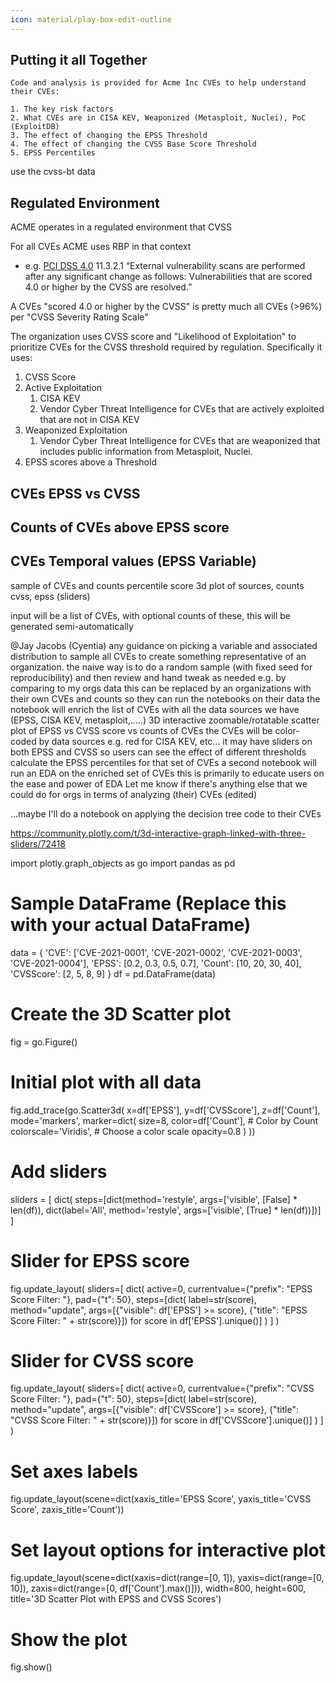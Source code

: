 ```yaml
---
icon: material/play-box-edit-outline 
---
```


## Putting it all Together

    Code and analysis is provided for Acme Inc CVEs to help understand their CVEs:

    1. The key risk factors
    2. What CVEs are in CISA KEV, Weaponized (Metasploit, Nuclei), PoC (ExploitDB)
    3. The effect of changing the EPSS Threshold
    4. The effect of changing the CVSS Base Score Threshold
    5. EPSS Percentiles


use the cvss-bt data

## Regulated Environment

ACME operates in a regulated environment that CVSS

For all CVEs ACME uses RBP in that context


-   e.g. <a
    href="https://docs-prv.pcisecuritystandards.org/PCI%20DSS/Standard/PCI-DSS-v4_0.pdf"
    rel="nofollow">PCI DSS 4.0</a> 11.3.2.1 “External vulnerability
    scans are performed after any significant change as follows:
    Vulnerabilities that are scored 4.0 or higher by the CVSS are
    resolved.”

A CVEs "scored 4.0 or higher by the CVSS" is pretty much all CVEs
(\>96%) per "CVSS Severity Rating Scale"



The organization uses CVSS score and "Likelihood of Exploitation" to
prioritize CVEs for the CVSS threshold required by regulation.
Specifically it uses:

1.  CVSS Score
2.  Active Exploitation
    1.  CISA KEV
    2.  Vendor Cyber Threat Intelligence for CVEs that are actively
        exploited that are not in CISA KEV
3.  Weaponized Exploitation
    1.  Vendor Cyber Threat Intelligence for CVEs that are weaponized
        that includes public information from Metasploit, Nuclei.
4.  EPSS scores above a Threshold

  


## CVEs EPSS vs CVSS

## Counts of CVEs above EPSS score

## CVEs Temporal values (EPSS Variable)




sample of CVEs and counts
percentile score
3d plot of sources, counts cvss, epss (sliders)


input will be a list of CVEs, with optional counts of these,
this will be generated semi-automatically
 
@Jay Jacobs (Cyentia)
 any guidance on picking a variable and associated distribution to sample all CVEs to create something representative of an organization.
the naive way is to do a random sample (with fixed seed for reproducibility) and then review and hand tweak as needed e.g. by comparing to my orgs data
this can be replaced by an organizations with their own CVEs and counts so they can run the notebooks on their data
the notebook will
enrich the list of CVEs with all the data sources we have (EPSS, CISA KEV, metasploit,.....)
3D interactive zoomable/rotatable scatter plot of EPSS vs CVSS score vs counts of CVEs
the CVEs will be color-coded by data sources  e.g. red for CISA KEV, etc...
it may have sliders on both EPSS and CVSS so users can see the effect of different thresholds
calculate the EPSS percentiles for that set of CVEs
a second notebook will run an EDA on the enriched set of CVEs
this is primarily to educate users on the ease and power of EDA
Let me know if there's anything else that we could do for orgs in terms of analyzing (their) CVEs (edited) 





...maybe I'll do a notebook on applying the decision tree code to their CVEs


https://community.plotly.com/t/3d-interactive-graph-linked-with-three-sliders/72418


import plotly.graph_objects as go
import pandas as pd

# Sample DataFrame (Replace this with your actual DataFrame)
data = {
    'CVE': ['CVE-2021-0001', 'CVE-2021-0002', 'CVE-2021-0003', 'CVE-2021-0004'],
    'EPSS': [0.2, 0.3, 0.5, 0.7],
    'Count': [10, 20, 30, 40],
    'CVSScore': [2, 5, 8, 9]
}
df = pd.DataFrame(data)

# Create the 3D Scatter plot
fig = go.Figure()

# Initial plot with all data
fig.add_trace(go.Scatter3d(
    x=df['EPSS'],
    y=df['CVSScore'],
    z=df['Count'],
    mode='markers',
    marker=dict(
        size=8,
        color=df['Count'],  # Color by Count
        colorscale='Viridis',  # Choose a color scale
        opacity=0.8
    )
))

# Add sliders
sliders = [
    dict(
        steps=[dict(method='restyle',
                    args=['visible', [False] * len(df)),
               dict(label='All',
                    method='restyle',
                    args=['visible', [True] * len(df))])]
]

# Slider for EPSS score
fig.update_layout(
    sliders=[
        dict(
            active=0,
            currentvalue={"prefix": "EPSS Score Filter: "},
            pad={"t": 50},
            steps=[dict(
                label=str(score),
                method="update",
                args=[{"visible": df['EPSS'] >= score},
                      {"title": "EPSS Score Filter: " + str(score)}])
                for score in df['EPSS'].unique()]
        )
    ]
)

# Slider for CVSS score
fig.update_layout(
    sliders=[
        dict(
            active=0,
            currentvalue={"prefix": "CVSS Score Filter: "},
            pad={"t": 50},
            steps=[dict(
                label=str(score),
                method="update",
                args=[{"visible": df['CVSScore'] >= score},
                      {"title": "CVSS Score Filter: " + str(score)}])
                for score in df['CVSScore'].unique()]
        )
    ]
)

# Set axes labels
fig.update_layout(scene=dict(xaxis_title='EPSS Score',
                              yaxis_title='CVSS Score',
                              zaxis_title='Count'))

# Set layout options for interactive plot
fig.update_layout(scene=dict(xaxis=dict(range=[0, 1]),
                             yaxis=dict(range=[0, 10]),
                             zaxis=dict(range=[0, df['Count'].max()])),
                  width=800, height=600,
                  title='3D Scatter Plot with EPSS and CVSS Scores')

# Show the plot
fig.show()